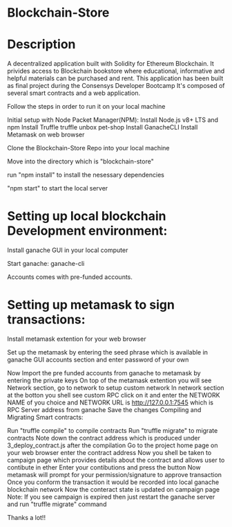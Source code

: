 # Blockchain-Store

# Description
A decentralized application built with Solidity for Ethereum Blockchain. It privides access to Blockchain bookstore where educational, informative and helpful materials can be purchased and rent.
This application has been built as final project during the Consensys Developer Bootcamp It's composed of several smart contracts and a web application.

Follow the steps in order to run it on your local machine

Initial setup with Node Packet Manager(NPM):
Install Node.js v8+ LTS and npm
Install Truffle
truffle unbox pet-shop
Install GanacheCLI
Install Metamask on web browser


Clone the Blockchain-Store Repo into your local machine

Move into the directory which is "blockchain-store" 

run "npm install" to install the nesessary dependencies

"npm start" to start the local server


# Setting up local blockchain Development environment:

Install ganache GUI in your local computer 

Start ganache: ganache-cli

Accounts comes with pre-funded accounts.

# Setting up metamask to sign transactions:

Install metamask extention for your web browser

Set up the metamask by entering the seed phrase which is available in ganache GUI accounts section and enter password of your own

Now Import the pre funded accounts from ganache to metamask by entering the private keys
On top of the metamask extention you will see Network section, go to network to setup custom network
In network section at the botton you shell see custom RPC click on it and enter the NETWORK NAME of you choice and NETWORK URL is http://127.0.0.1:7545 which is RPC Server address from ganache
Save the changes
Compiling and Migrating Smart contracts:

Run "truffle compile" to compile contracts
Run "truffle migrate" to migrate contracts
Note down the contract address which is produced under 3_deploy_contract.js after the compilation
Go to the project home page on your web browser enter the contract address
Now you shell be taken to campaign page which provides details about the contract and allows user to contibute in ether
Enter your contibutions and press the button
Now metamask will prompt for your permission/signature to approve transaction
Once you conform the transaction it would be recorded into local ganache blockchain network
Now the conteract state is updated on campaign page
Note: If you see campaign is expired then just restart the ganache server and run "truffle migrate" command



Thanks a lot!!


